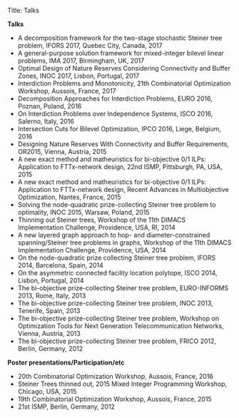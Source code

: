 Title: Talks

**Talks**

*   A decomposition framework for the two-stage stochastic Steiner tree problem, IFORS 2017, Quebec City, Canada, 2017
*   A general-purpose solution framework for mixed-integer bilevel linear problems, IMA 2017, Birmingham, UK, 2017
*   Optimal Design of Nature Reserves Considering Connectivity and Buffer Zones, INOC 2017, Lisbon, Portugal, 2017	
*   Interdiction Problems and Monotonicity, 21th Combinatorial Optimization Workshop, Aussois, France, 2017
*   Decomposition Approaches for Interdiction Problems, EURO 2016, Poznan, Poland, 2016
*   On Interdiction Problems over Independence Systems, ISCO 2016, Salerno, Italy, 2016
*   Intersection Cuts for Bilevel Optimization, IPCO 2016, Liege, Belgium, 2016
*   Designing Nature Reserves With Connectivity and Buffer Requirements, OR2015, Vienna, Austria, 2015 
*   A new exact method and matheuristics for bi-objective 0/1 ILPs: Application to FTTx-network design, 22nd ISMP, Pittsburgh, PA, USA, 2015 
*   A new exact method and matheuristics for bi-objective 0/1 ILPs: Application to FTTx-network design, Recent Advances in Multiobjective Optimization, Nantes, France, 2015 
*   Solving the node-quadratic prize-collecting Steiner tree problem to optimality, INOC 2015, Warsaw, Poland, 2015 
*   Thinning out Steiner trees, Workshop of the 11th DIMACS Implementation Challenge, Providence, USA, RI, 2014 
*   A new layered graph approach to hop- and diameter-constrained spanning/Steiner tree problems in graphs, Workshop of the 11th DIMACS Implementation Challenge, Providence, USA, 2014 
*   On the node-quadratic prize collecting Steiner tree problem, IFORS 2014, Barcelona, Spain, 2014 
*   On the asymmetric connected facility location polytope, ISCO 2014, Lisbon, Portugal, 2014 
*   The bi-objective prize-collecting Steiner tree problem, EURO-INFORMS 2013, Rome, Italy, 2013 
*   The bi-objective prize-collecting Steiner tree problem, INOC 2013, Tenerife, Spain, 2013 
*   The bi-objective prize-collecting Steiner tree problem, Workshop on Optimization Tools for Next Generation Telecommunication Networks, Vienna, Austria, 2013
*   The bi-objective prize-collecting Steiner tree problem, FRICO 2012, Berlin, Germany, 2012

**Poster presentations/Participation/etc**

*   20th Combinatorial Optimization Workshop, Aussois, France, 2016
*   Steiner Trees thinned out, 2015 Mixed Integer Programming Workshop, Chicago, USA, 2015 
*   19th Combinatorial Optimization Workshop, Aussois, France, 2015 
*   21st ISMP, Berlin, Germany, 2012
